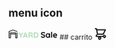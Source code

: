    ## menu icon
  <svg width="97" height="20" viewBox="0 0 97 20" fill="none" xmlns="http://www.w3.org/2000/svg">
    <path fill-rule="evenodd" clip-rule="evenodd" d="M4.42306 9.28934V16.3575C4.42306 16.7124 4.1304 17 3.76917 17H1.1539C0.79266 17 0.5 16.7124 0.5 16.3575V3.50635C0.5 3.24017 0.666966 3.00161 0.919925 2.90646C0.919925 2.90646 6.60805 0.764126 8.29795 0.127689C8.74989 -0.0425628 9.25 -0.0425628 9.70194 0.127689C11.3918 0.764126 17.0801 2.90646 17.0801 2.90646C17.417 3.03337 17.5857 3.40518 17.4566 3.73628C17.3274 4.06753 16.9491 4.23331 16.6122 4.10639C16.6122 4.10639 10.9239 1.96406 9.23399 1.32762C9.08335 1.27087 8.9167 1.27087 8.76605 1.32762L1.80764 3.94832V15.7149H3.11543V6.07662C3.11543 5.72177 3.40809 5.43401 3.76917 5.43401H14.2307C14.5918 5.43401 14.8846 5.72177 14.8846 6.07662V15.7149H16.1923V6.07662C16.1923 5.72193 16.4852 5.43401 16.8461 5.43401C17.2069 5.43401 17.4999 5.72193 17.4999 6.07662V16.3575C17.4999 16.7124 17.2072 17 16.8461 17H14.2307C13.8696 17 13.5768 16.7124 13.5768 16.3575V9.28934H4.42306ZM13.5768 8.00428V6.71922H4.42306V8.00428H13.5768Z" fill="black"/>
    <path fill-rule="evenodd" clip-rule="evenodd" d="M48.1 15.745C47.99 15.875 47.85 15.9575 47.68 15.9925C47.51 16.0275 47.34 16.0275 47.17 15.9925C47 15.9575 46.86 15.91 46.75 15.85C46.58 15.75 46.41 15.6025 46.24 15.4075C46.07 15.2125 45.9325 14.95 45.8275 14.62C45.7225 14.29 45.67 13.865 45.67 13.345C45.67 13.175 45.64 13.0175 45.58 12.8725C45.52 12.7275 45.435 12.6025 45.325 12.4975C45.215 12.3925 45.075 12.3125 44.905 12.2575L44.7719 12.2214C44.6331 12.1905 44.4775 12.175 44.305 12.175L41.5 12.176V15.085C41.5 15.345 41.43 15.5625 41.29 15.7375C41.15 15.9125 40.955 16 40.705 16C40.425 16 40.175 15.9125 39.955 15.7375C39.735 15.5625 39.625 15.345 39.625 15.085V6.415C39.625 6.155 39.7125 5.9375 39.8875 5.7625C40.0625 5.5875 40.28 5.5 40.54 5.5H44.86C45.38 5.5 45.8675 5.6375 46.3225 5.9125C46.7775 6.1875 47.145 6.5675 47.425 7.0525C47.705 7.5375 47.845 8.095 47.845 8.725C47.845 9.105 47.7675 9.475 47.6125 9.835C47.4575 10.195 47.2475 10.52 46.9825 10.81L46.8196 10.9762C46.7084 11.0818 46.592 11.177 46.4704 11.2618L46.389 11.315L46.4182 11.3332C46.5634 11.4364 46.6915 11.5495 46.8025 11.6725C46.9875 11.8775 47.1325 12.0975 47.2375 12.3325C47.3425 12.5675 47.405 12.82 47.425 13.09C47.465 13.34 47.4925 13.56 47.5075 13.75C47.5225 13.94 47.5525 14.1 47.5975 14.23C47.6425 14.36 47.73 14.46 47.86 14.53C48.08 14.66 48.2175 14.8475 48.2725 15.0925C48.3275 15.3375 48.27 15.555 48.1 15.745ZM44.785 7.225H41.5V10.63H44.785C44.965 10.63 45.14 10.5475 45.31 10.3825C45.48 10.2175 45.62 9.9925 45.73 9.7075C45.84 9.4225 45.895 9.11 45.895 8.77C45.895 8.33 45.7775 7.9625 45.5425 7.6675C45.3075 7.3725 45.055 7.225 44.785 7.225ZM54.43 16C55.4 16 56.2175 15.765 56.8825 15.295C57.5475 14.825 58.055 14.1925 58.405 13.3975C58.755 12.6025 58.93 11.72 58.93 10.75C58.93 10.03 58.8325 9.3525 58.6375 8.7175C58.4425 8.0825 58.1525 7.5225 57.7675 7.0375C57.3825 6.5525 56.91 6.175 56.35 5.905C55.79 5.635 55.15 5.5 54.43 5.5H50.845C50.585 5.5 50.3675 5.5875 50.1925 5.7625C50.0175 5.9375 49.93 6.155 49.93 6.415V15.085C49.93 15.345 50.0175 15.5625 50.1925 15.7375C50.3675 15.9125 50.585 16 50.845 16H54.43ZM54.28 7.225H51.805V14.275H54.28C54.91 14.275 55.425 14.1125 55.825 13.7875C56.225 13.4625 56.5175 13.0325 56.7025 12.4975C56.8875 11.9625 56.98 11.38 56.98 10.75C56.98 10.28 56.9275 9.8325 56.8225 9.4075C56.7175 8.9825 56.555 8.6075 56.335 8.2825C56.115 7.9575 55.835 7.7 55.495 7.51C55.155 7.32 54.75 7.225 54.28 7.225Z" fill="#ACD9B2"/>
    <path fill-rule="evenodd" clip-rule="evenodd" d="M85.86 15.72C85.6733 15.9067 85.4413 16 85.164 16C84.8973 16 84.6733 15.9067 84.492 15.72C84.3107 15.5333 84.22 15.3013 84.22 15.024V5.136C84.22 4.85867 84.3133 4.62667 84.5 4.44C84.6867 4.25333 84.9187 4.16 85.196 4.16C85.4733 4.16 85.7 4.25333 85.876 4.44C86.052 4.62667 86.14 4.85867 86.14 5.136V15.024C86.14 15.3013 86.0467 15.5333 85.86 15.72ZM70.324 15.76C69.7 16.0267 69.0253 16.16 68.3 16.16C67.5533 16.16 66.8813 16.0667 66.284 15.88C65.6867 15.6933 65.116 15.3653 64.572 14.896C64.4333 14.7787 64.3267 14.6453 64.252 14.496C64.1773 14.3467 64.14 14.1973 64.14 14.048C64.14 13.8027 64.228 13.5867 64.404 13.4C64.58 13.2133 64.8013 13.12 65.068 13.12C65.2707 13.12 65.452 13.184 65.612 13.312C66.0173 13.6427 66.42 13.8933 66.82 14.064C67.22 14.2347 67.7133 14.32 68.3 14.32C68.6947 14.32 69.0573 14.2587 69.388 14.136C69.7187 14.0133 69.9853 13.848 70.188 13.64C70.3907 13.432 70.492 13.1947 70.492 12.928C70.492 12.608 70.396 12.336 70.204 12.112C70.012 11.888 69.7187 11.6987 69.324 11.544C68.9293 11.3893 68.428 11.2693 67.82 11.184C67.244 11.0987 66.7373 10.968 66.3 10.792C65.8627 10.616 65.4973 10.392 65.204 10.12C64.9107 9.848 64.6893 9.528 64.54 9.16C64.3907 8.792 64.316 8.37867 64.316 7.92C64.316 7.22667 64.4947 6.63467 64.852 6.144C65.2093 5.65333 65.692 5.28 66.3 5.024C66.908 4.768 67.58 4.64 68.316 4.64C69.0093 4.64 69.652 4.744 70.244 4.952C70.836 5.16 71.3187 5.424 71.692 5.744C72.0013 5.98933 72.156 6.272 72.156 6.592C72.156 6.82667 72.0653 7.04 71.884 7.232C71.7027 7.424 71.4893 7.52 71.244 7.52C71.084 7.52 70.94 7.472 70.812 7.376C70.6413 7.22667 70.412 7.08533 70.124 6.952C69.836 6.81867 69.532 6.70667 69.212 6.616C68.892 6.52533 68.5933 6.48 68.316 6.48C67.8573 6.48 67.4707 6.53867 67.156 6.656C66.8413 6.77333 66.604 6.93333 66.444 7.136C66.284 7.33867 66.204 7.57333 66.204 7.84C66.204 8.16 66.2973 8.424 66.484 8.632C66.6707 8.84 66.94 9.00533 67.292 9.128C67.644 9.25067 68.0653 9.36 68.556 9.456C69.196 9.57333 69.7587 9.712 70.244 9.872C70.7293 10.032 71.132 10.2373 71.452 10.488C71.772 10.7387 72.012 11.0533 72.172 11.432C72.332 11.8107 72.412 12.272 72.412 12.816C72.412 13.5093 72.22 14.1067 71.836 14.608C71.452 15.1093 70.948 15.4933 70.324 15.76ZM78.676 15.96C78.3293 16.0933 77.9533 16.16 77.548 16.16C76.812 16.16 76.1453 15.9707 75.548 15.592C74.9507 15.2133 74.4787 14.6907 74.132 14.024C73.7853 13.3573 73.612 12.592 73.612 11.728C73.612 10.8533 73.7853 10.0827 74.132 9.416C74.4787 8.74933 74.9453 8.22667 75.532 7.848C76.1187 7.46933 76.7693 7.28 77.484 7.28C77.9427 7.28 78.364 7.34933 78.748 7.488C79.132 7.62667 79.4653 7.80267 79.748 8.016L79.9099 8.14432C79.9613 8.1872 80.0114 8.23176 80.06 8.278V8.256C80.06 7.97867 80.1507 7.74667 80.332 7.56C80.5133 7.37333 80.7427 7.28 81.02 7.28C81.2973 7.28 81.5267 7.37067 81.708 7.552C81.8893 7.73333 81.98 7.968 81.98 8.256V15.024C81.98 15.3013 81.8893 15.5333 81.708 15.72C81.5267 15.9067 81.2973 16 81.02 16C80.7427 16 80.5133 15.9067 80.332 15.72L80.2489 15.6229C80.1482 15.4884 80.0877 15.3337 80.0676 15.1589L80.061 15.04L79.9832 15.1235C79.868 15.2406 79.7336 15.3568 79.58 15.472C79.324 15.664 79.0227 15.8267 78.676 15.96ZM77.788 14.4C77.3293 14.4 76.924 14.2827 76.572 14.048C76.22 13.8133 75.9453 13.4933 75.748 13.088C75.5507 12.6827 75.452 12.2293 75.452 11.728C75.452 11.216 75.5507 10.7573 75.748 10.352C75.9453 9.94667 76.22 9.62667 76.572 9.392C76.924 9.15733 77.3293 9.04 77.788 9.04C78.2573 9.04 78.668 9.15733 79.02 9.392C79.372 9.62667 79.6467 9.94667 79.844 10.352C80.0413 10.7573 80.14 11.216 80.14 11.728C80.14 12.2293 80.0413 12.6827 79.844 13.088C79.6467 13.4933 79.372 13.8133 79.02 14.048C78.668 14.2827 78.2573 14.4 77.788 14.4ZM92.332 16.16C92.8653 16.16 93.3827 16.072 93.884 15.896C94.3853 15.72 94.7747 15.5147 95.052 15.28C95.3507 15.0453 95.5 14.784 95.5 14.496C95.5 14.2827 95.4227 14.096 95.268 13.936C95.1133 13.776 94.9187 13.696 94.684 13.696C94.5133 13.696 94.332 13.744 94.14 13.84C94.0227 13.904 93.892 13.9813 93.748 14.072C93.604 14.1627 93.4147 14.24 93.18 14.304C92.9453 14.368 92.6307 14.4 92.236 14.4C91.8093 14.4 91.4067 14.296 91.028 14.088C90.6493 13.88 90.34 13.576 90.1 13.176C89.9629 12.9474 89.8649 12.6901 89.8061 12.4041L89.802 12.384H95.084C95.2888 12.384 95.4731 12.3328 95.637 12.2304L95.756 12.144C95.948 11.984 96.0493 11.776 96.06 11.52C96.06 10.944 95.9507 10.4 95.732 9.888C95.5133 9.376 95.2173 8.92533 94.844 8.536C94.4707 8.14667 94.0413 7.84 93.556 7.616C93.0707 7.392 92.556 7.28 92.012 7.28C91.308 7.28 90.6413 7.46133 90.012 7.824C89.3827 8.18667 88.8733 8.70667 88.484 9.384C88.0947 10.0613 87.9 10.88 87.9 11.84C87.9 12.6613 88.0787 13.3973 88.436 14.048C88.7933 14.6987 89.3053 15.2133 89.972 15.592C90.6387 15.9707 91.4253 16.16 92.332 16.16ZM89.819 10.784H94.012V10.672C93.9907 10.3627 93.8813 10.0853 93.684 9.84C93.4867 9.59467 93.2413 9.4 92.948 9.256C92.6547 9.112 92.3427 9.04 92.012 9.04C91.692 9.04 91.3933 9.08267 91.116 9.168C90.8387 9.25333 90.5987 9.39733 90.396 9.6C90.1933 9.80267 90.0333 10.0747 89.916 10.416L89.8622 10.5942L89.819 10.784Z" fill="black"/>
    <path d="M24.545 16C24.775 16 24.9775 15.9125 25.1525 15.7375C25.3275 15.5625 25.415 15.345 25.415 15.085V11.429L28.55 6.94C28.59 6.88 28.6222 6.81889 28.6467 6.75667L28.6775 6.6625C28.7025 6.5675 28.715 6.475 28.715 6.385C28.715 6.115 28.6225 5.8925 28.4375 5.7175C28.2525 5.5425 28.045 5.455 27.815 5.455C27.525 5.455 27.275 5.605 27.065 5.905L24.592 9.523L21.95 5.875C21.77 5.635 21.5643 5.49786 21.3329 5.46357L21.215 5.455C20.995 5.455 20.78 5.54 20.57 5.71C20.36 5.88 20.255 6.1 20.255 6.37C20.255 6.47 20.275 6.58 20.315 6.7C20.355 6.82 20.425 6.945 20.525 7.075L23.645 11.222V15.085C23.645 15.3017 23.7058 15.4888 23.8273 15.6465L23.9075 15.7375C24.0825 15.9125 24.295 16 24.545 16Z" fill="#ACD9B2"/>
    <path fill-rule="evenodd" clip-rule="evenodd" d="M37.5874 15.835C37.4124 15.995 37.2199 16.075 37.0099 16.075C36.8299 16.075 36.6674 16.02 36.5224 15.91L36.4198 15.82C36.3232 15.7225 36.2449 15.6025 36.1849 15.46L35.4059 13.645H30.9329L30.1549 15.475C30.0849 15.665 29.9774 15.8125 29.8324 15.9175C29.6874 16.0225 29.5299 16.075 29.3599 16.075C29.0899 16.075 28.8899 16 28.7599 15.85C28.6299 15.7 28.5649 15.515 28.5649 15.295C28.5649 15.205 28.5799 15.11 28.6099 15.01L32.3449 6.04C32.4249 5.84 32.5474 5.685 32.7124 5.575C32.8774 5.465 33.0549 5.42 33.2449 5.44C33.4249 5.44 33.5924 5.4925 33.7474 5.5975C33.9024 5.7025 34.0149 5.85 34.0849 6.04L37.7749 14.83C37.8249 14.96 37.8499 15.08 37.8499 15.19C37.8499 15.46 37.7624 15.675 37.5874 15.835ZM31.6669 11.92H34.6659L33.1589 8.409L31.6669 11.92Z" fill="#ACD9B2"/>
    </svg>
    ## carrito
    <svg xmlns="http://www.w3.org/2000/svg" width="23" height="23" viewBox="0 0 23 23" fill="none">
      <path d="M1.5 0C0.947715 0 0.5 0.447715 0.5 1C0.5 1.55228 0.947715 2 1.5 2V0ZM3.72222 1L4.7026 0.802885C4.60872 0.335932 4.19852 0 3.72222 0V1ZM3.18629 3.40762C3.29515 3.94907 3.82233 4.29975 4.36378 4.19089C4.90523 4.08202 5.25591 3.55484 5.14705 3.01339L3.18629 3.40762ZM5.94444 11.0525C5.39216 11.0525 4.94444 11.5002 4.94444 12.0525C4.94444 12.6048 5.39216 13.0525 5.94444 13.0525V11.0525ZM17.0556 12.0525V13.0525C17.4336 13.0525 17.7793 12.8394 17.949 12.5016L17.0556 12.0525ZM21.5 3.21051L22.3935 3.65961C22.5493 3.34962 22.5333 2.98101 22.3512 2.68568C22.1691 2.39035 21.847 2.21051 21.5 2.21051V3.21051ZM4.16667 2.21051C3.61438 2.21051 3.16667 2.65822 3.16667 3.21051C3.16667 3.76279 3.61438 4.21051 4.16667 4.21051V2.21051ZM4.96406 12.2496C5.07293 12.7911 5.60011 13.1418 6.14156 13.0329C6.68301 12.924 7.03369 12.3969 6.92482 11.8554L4.96406 12.2496ZM5.14705 3.01339C5.03818 2.47194 4.511 2.12126 3.96955 2.23012C3.4281 2.33899 3.07742 2.86617 3.18629 3.40762L5.14705 3.01339ZM6.64968 12.7615C7.04123 12.372 7.04291 11.7388 6.65342 11.3473C6.26393 10.9557 5.63076 10.9541 5.23921 11.3436L6.64968 12.7615ZM3.39667 14.5869L2.69143 13.8779L3.39667 14.5869ZM17.0556 17.4735C17.6078 17.4735 18.0556 17.0258 18.0556 16.4735C18.0556 15.9213 17.6078 15.4735 17.0556 15.4735V17.4735ZM17.0556 16.4735H16.0556C16.0556 16.7397 16.1616 16.9948 16.3503 17.1825L17.0556 16.4735ZM19.2778 18.684L18.5725 19.393C18.7599 19.5794 19.0135 19.684 19.2778 19.684V18.684ZM8.16667 18.684L7.30179 18.1821C7.21328 18.3345 7.16667 18.5077 7.16667 18.684H8.16667ZM8.16667 20.8945H7.16667C7.16667 21.0709 7.21328 21.244 7.30179 21.3965L8.16667 20.8945ZM1.5 2H3.72222V0H1.5V2ZM2.74184 1.19712L3.18629 3.40762L5.14705 3.01339L4.7026 0.802885L2.74184 1.19712ZM5.94444 13.0525H17.0556V11.0525H5.94444V13.0525ZM17.949 12.5016L22.3935 3.65961L20.6065 2.7614L16.1621 11.6034L17.949 12.5016ZM21.5 2.21051H4.16667V4.21051H21.5V2.21051ZM6.92482 11.8554L5.14705 3.01339L3.18629 3.40762L4.96406 12.2496L6.92482 11.8554ZM5.23921 11.3436L2.69143 13.8779L4.1019 15.2958L6.64968 12.7615L5.23921 11.3436ZM2.69143 13.8779C1.35112 15.2111 2.31103 17.4735 4.18222 17.4735V15.4735C4.14208 15.4735 4.12553 15.4635 4.11734 15.4578C4.10473 15.4489 4.08938 15.4322 4.07888 15.407C4.06837 15.3817 4.06775 15.3602 4.07003 15.3471C4.07136 15.3395 4.07483 15.3228 4.1019 15.2958L2.69143 13.8779ZM4.18222 17.4735H17.0556V15.4735H4.18222V17.4735ZM18.0556 16.4735C18.0556 15.81 18.5978 15.263 19.2778 15.263V13.263C17.5032 13.263 16.0556 14.6954 16.0556 16.4735H18.0556ZM19.2778 15.263C19.9578 15.263 20.5 15.81 20.5 16.4735H22.5C22.5 14.6954 21.0524 13.263 19.2778 13.263V15.263ZM20.5 16.4735C20.5 17.1371 19.9578 17.684 19.2778 17.684V19.684C21.0524 19.684 22.5 18.2516 22.5 16.4735H20.5ZM19.983 17.9751L17.7608 15.7646L16.3503 17.1825L18.5725 19.393L19.983 17.9751ZM9.03154 19.186C9.30675 18.7119 9.87106 18.4771 10.4088 18.6204L10.9239 16.6878C9.51854 16.3133 8.03237 16.9233 7.30179 18.1821L9.03154 19.186ZM10.4088 18.6204C10.9456 18.7635 11.3134 19.2451 11.3134 19.7893H13.3134C13.3134 18.3325 12.3301 17.0627 10.9239 16.6878L10.4088 18.6204ZM11.3134 19.7893C11.3134 20.3335 10.9456 20.8151 10.4088 20.9582L10.9239 22.8907C12.3301 22.5159 13.3134 21.2461 13.3134 19.7893H11.3134ZM10.4088 20.9582C9.87106 21.1015 9.30675 20.8667 9.03154 20.3926L7.30179 21.3965C8.03237 22.6553 9.51854 23.2653 10.9239 22.8907L10.4088 20.9582ZM9.16667 20.8945V18.684H7.16667V20.8945H9.16667Z" fill="black"/>
      </svg>